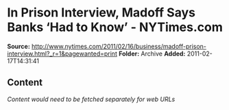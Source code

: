 # In Prison Interview, Madoff Says Banks ‘Had to Know’ - NYTimes.com

**Source:** http://www.nytimes.com/2011/02/16/business/madoff-prison-interview.html?_r=1&pagewanted=print
**Folder:** Archive
**Added:** 2011-02-17T14:31:41




## Content
*Content would need to be fetched separately for web URLs*
